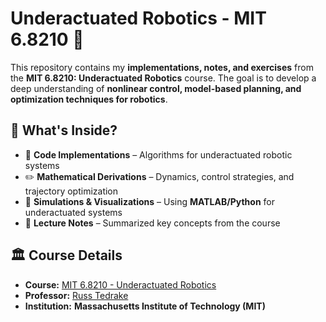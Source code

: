 # **Underactuated Robotics - MIT 6.8210 🚀**  

This repository contains my **implementations, notes, and exercises** from the **MIT 6.8210: Underactuated Robotics** course. The goal is to develop a deep understanding of **nonlinear control, model-based planning, and optimization techniques for robotics**.  

## 📌 **What's Inside?**  
- 📜 **Code Implementations** – Algorithms for underactuated robotic systems  
- ✏️ **Mathematical Derivations** – Dynamics, control strategies, and trajectory optimization  
- 🎥 **Simulations & Visualizations** – Using **MATLAB/Python** for underactuated systems  
- 📖 **Lecture Notes** – Summarized key concepts from the course  

## 🏛 **Course Details**  
- **Course:** [MIT 6.8210 - Underactuated Robotics](https://underactuated.mit.edu/)  
- **Professor:** [Russ Tedrake](https://groups.csail.mit.edu/locomotion/russt/)  
- **Institution:** **Massachusetts Institute of Technology (MIT)**  

